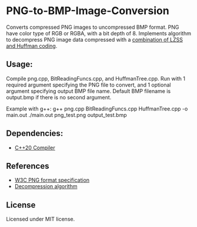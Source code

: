 # PNG-to-BMP-Image-Conversion
Converts compressed PNG images to uncompressed BMP format. PNG have color type of RGB or RGBA, with a bit depth of 8. Implements algorithm to decompress PNG image data compressed with a [combination of LZSS and Huffman coding](https://en.wikipedia.org/wiki/Deflate). 

## Usage:
Compile png.cpp, BitReadingFuncs.cpp, and HuffmanTree.cpp. Run with 1 required argument specifying the PNG file to convert, and 1 optional argument specifying output BMP file name. Default BMP filename is output.bmp if there is no second argument.

Example with g++:
g++ png.cpp BitReadingFuncs.cpp HuffmanTree.cpp -o main.out
./main.out png_test.png output_test.bmp

## Dependencies: 
* [C++20 Compiler](https://en.cppreference.com/w/cpp/20)

## References
*  [W3C PNG format specification](https://www.w3.org/TR/PNG/)
* [Decompression algorithm](https://pyokagan.name/blog/2019-10-18-zlibinflate/)

## License
Licensed under MIT license.

